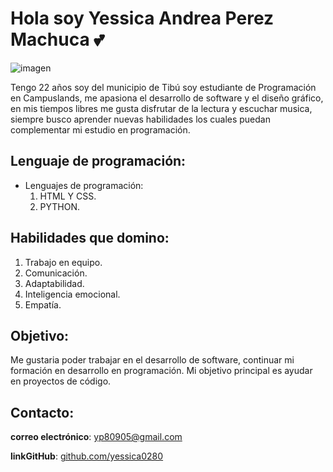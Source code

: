# Hola soy Yessica Andrea Perez Machuca 💕
![imagen](imagen/)

Tengo 22 años soy del municipio de Tibú soy estudiante de Programación en Campuslands, me apasiona el desarrollo de software y el diseño gráfico, en mis tiempos libres me gusta disfrutar de la lectura y escuchar musica, siempre busco aprender nuevas habilidades los cuales puedan complementar mi estudio en programación.

## Lenguaje de programación:
* Lenguajes de programación:
  1. HTML Y CSS.
  2. PYTHON.

## Habilidades que domino:
1. Trabajo en equipo.
2. Comunicación.
3. Adaptabilidad.
4. Inteligencia emocional.
5. Empatía.

## Objetivo:
Me gustaria poder trabajar en el desarrollo de software, continuar mi formación en desarrollo en programación. Mi objetivo principal es ayudar en proyectos de código.

## Contacto:
**correo electrónico**: yp80905@gmail.com

**linkGitHub**: [github.com/yessica0280](https://github.com/yessica0280?tab=repositories)
